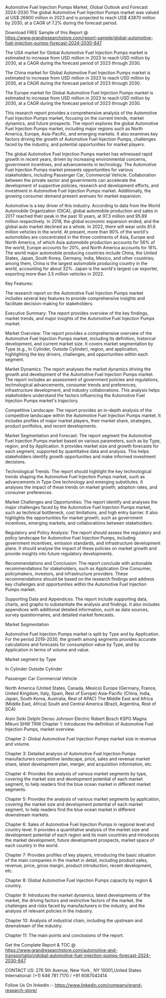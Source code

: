 Automotive Fuel Injection Pumps Market, Global Outlook and Forecast 2024-2030
The global Automotive Fuel Injection Pumps market was valued at US$ 26900 million in 2023 and is projected to reach US$ 43870 million by 2030, at a CAGR of 7.2% during the forecast period.

Download FREE Sample of this Report @ https://www.grandresearchstore.com/report-sample/global-automotive-fuel-injection-pumps-forecast-2024-2030-847

The USA market for Global Automotive Fuel Injection Pumps market is estimated to increase from USD million in 2023 to reach USD million by 2030, at a CAGR during the forecast period of 2023 through 2030.

The China market for Global Automotive Fuel Injection Pumps market is estimated to increase from USD million in 2023 to reach USD million by 2030, at a CAGR during the forecast period of 2023 through 2030.

The Europe market for Global Automotive Fuel Injection Pumps market is estimated to increase from USD million in 2023 to reach USD million by 2030, at a CAGR during the forecast period of 2023 through 2030.

This research report provides a comprehensive analysis of the Automotive Fuel Injection Pumps market, focusing on the current trends, market dynamics, and future prospects. The report explores the global Automotive Fuel Injection Pumps market, including major regions such as North America, Europe, Asia-Pacific, and emerging markets. It also examines key factors driving the growth of Automotive Fuel Injection Pumps, challenges faced by the industry, and potential opportunities for market players.

The global Automotive Fuel Injection Pumps market has witnessed rapid growth in recent years, driven by increasing environmental concerns, government incentives, and advancements in technology. The Automotive Fuel Injection Pumps market presents opportunities for various stakeholders, including Passenger Car, Commercial Vehicle. Collaboration between the private sector and governments can accelerate the development of supportive policies, research and development efforts, and investment in Automotive Fuel Injection Pumps market. Additionally, the growing consumer demand present avenues for market expansion.

Automotive is a key driver of this industry. According to data from the World Automobile Organization (OICA), global automobile production and sales in 2017 reached their peak in the past 10 years, at 97.3 million and 95.89 million respectively. In 2018, the global economic expansion ended, and the global auto market declined as a whole. In 2022, there will wear units 81.6 million vehicles in the world. At present, more than 90% of the world's automobiles are concentrated in the three continents of Asia, Europe and North America, of which Asia automobile production accounts for 56% of the world, Europe accounts for 20%, and North America accounts for 16%. The world major automobile producing countries include China, the United States, Japan, South Korea, Germany, India, Mexico, and other countries; among them, China is the largest automobile producing country in the world, accounting for about 32%. Japan is the world's largest car exporter, exporting more than 3.5 million vehicles in 2022.

Key Features:

The research report on the Automotive Fuel Injection Pumps market includes several key features to provide comprehensive insights and facilitate decision-making for stakeholders.

Executive Summary: The report provides overview of the key findings, market trends, and major insights of the Automotive Fuel Injection Pumps market.

Market Overview: The report provides a comprehensive overview of the Automotive Fuel Injection Pumps market, including its definition, historical development, and current market size. It covers market segmentation by Type (e.g., In Cylinder, Outside Cylinder), region, and application, highlighting the key drivers, challenges, and opportunities within each segment.

Market Dynamics: The report analyses the market dynamics driving the growth and development of the Automotive Fuel Injection Pumps market. The report includes an assessment of government policies and regulations, technological advancements, consumer trends and preferences, infrastructure development, and industry collaborations. This analysis helps stakeholders understand the factors influencing the Automotive Fuel Injection Pumps market's trajectory.

Competitive Landscape: The report provides an in-depth analysis of the competitive landscape within the Automotive Fuel Injection Pumps market. It includes profiles of major market players, their market share, strategies, product portfolios, and recent developments.

Market Segmentation and Forecast: The report segment the Automotive Fuel Injection Pumps market based on various parameters, such as by Type, region, and by Application. It provides market size and growth forecasts for each segment, supported by quantitative data and analysis. This helps stakeholders identify growth opportunities and make informed investment decisions.

Technological Trends: The report should highlight the key technological trends shaping the Automotive Fuel Injection Pumps market, such as advancements in Type One technology and emerging substitutes. It analyses the impact of these trends on market growth, adoption rates, and consumer preferences.

Market Challenges and Opportunities: The report identify and analyses the major challenges faced by the Automotive Fuel Injection Pumps market, such as technical bottleneck, cost limitations, and high entry barrier. It also highlights the opportunities for market growth, such as government incentives, emerging markets, and collaborations between stakeholders.

Regulatory and Policy Analysis: The report should assess the regulatory and policy landscape for Automotive Fuel Injection Pumps, including government incentives, emission standards, and infrastructure development plans. It should analyse the impact of these policies on market growth and provide insights into future regulatory developments.

Recommendations and Conclusion: The report conclude with actionable recommendations for stakeholders, such as Application One Consumer, policymakers, investors, and infrastructure providers. These recommendations should be based on the research findings and address key challenges and opportunities within the Automotive Fuel Injection Pumps market.

Supporting Data and Appendices: The report include supporting data, charts, and graphs to substantiate the analysis and findings. It also includes appendices with additional detailed information, such as data sources, survey questionnaires, and detailed market forecasts.

Market Segmentation

Automotive Fuel Injection Pumps market is split by Type and by Application. For the period 2019-2030, the growth among segments provides accurate calculations and forecasts for consumption value by Type, and by Application in terms of volume and value.

Market segment by Type

In Cylinder
Outside Cylinder

Passenger Car
Commercial Vehicle

North America (United States, Canada, Mexico)
Europe (Germany, France, United Kingdom, Italy, Spain, Rest of Europe)
Asia-Pacific (China, India, Japan, South Korea, Australia, Rest of APAC)
The Middle East and Africa (Middle East, Africa)
South and Central America (Brazil, Argentina, Rest of SCA)

Aisin Seiki
Delphi
Denso
Johnson Electric
Robert Bosch
KSPG
Magna
Mikuni
SHW
TRW
Chapter 1: Introduces the definition of Automotive Fuel Injection Pumps, market overview.

Chapter 2: Global Automotive Fuel Injection Pumps market size in revenue and volume.

Chapter 3: Detailed analysis of Automotive Fuel Injection Pumps manufacturers competitive landscape, price, sales and revenue market share, latest development plan, merger, and acquisition information, etc.

Chapter 4: Provides the analysis of various market segments by type, covering the market size and development potential of each market segment, to help readers find the blue ocean market in different market segments.

Chapter 5: Provides the analysis of various market segments by application, covering the market size and development potential of each market segment, to help readers find the blue ocean market in different downstream markets.

Chapter 6: Sales of Automotive Fuel Injection Pumps in regional level and country level. It provides a quantitative analysis of the market size and development potential of each region and its main countries and introduces the market development, future development prospects, market space of each country in the world.

Chapter 7: Provides profiles of key players, introducing the basic situation of the main companies in the market in detail, including product sales, revenue, price, gross margin, product introduction, recent development, etc.

Chapter 8: Global Automotive Fuel Injection Pumps capacity by region & country.

Chapter 9: Introduces the market dynamics, latest developments of the market, the driving factors and restrictive factors of the market, the challenges and risks faced by manufacturers in the industry, and the analysis of relevant policies in the industry.

Chapter 10: Analysis of industrial chain, including the upstream and downstream of the industry.

Chapter 11: The main points and conclusions of the report.

Get the Complete Report & TOC @ https://www.grandresearchstore.com/automotive-and-transportation/global-automotive-fuel-injection-pumps-forecast-2024-2030-847

CONTACT US:
276 5th Avenue, New York , NY 10001,United States
International: (+1) 646 781 7170 / +91 8087042414

Follow Us On linkedin :- https://www.linkedin.com/company/grand-research-store/
